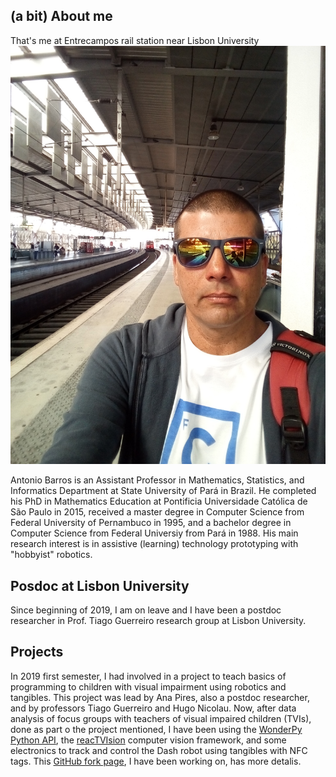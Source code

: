 ## (a bit) About me

That's me at Entrecampos rail station near Lisbon University
![AJBN at Entrecampos rail station](https://github.com/ajbn/ajbn.github.io/blob/master/fotoAJBN_entrecampos.jpg)

Antonio Barros is an Assistant Professor in Mathematics, Statistics,
and Informatics Department at State University of Pará in Brazil. He
completed his PhD in Mathematics Education at Pontificia Universidade
Católica de São Paulo in 2015, received a master degree in Computer
Science from Federal University of Pernambuco in 1995, and a bachelor
degree in Computer Science from Federal Universiy from Pará in 1988.
His main research interest is in assistive (learning) technology
prototyping with "hobbyist" robotics. 

## Posdoc at Lisbon University
Since beginning of 2019, I am on leave and I have been a postdoc researcher in Prof. Tiago Guerreiro research group at Lisbon University.

## Projects

In 2019 first semester, I had involved in a project to teach basics of programming to children with visual impairment using robotics and tangibles. This project was lead by Ana Pires, also a postdoc researcher, and by professors Tiago Guerreiro and Hugo Nicolau.
Now, after data analysis of focus groups with teachers of visual impaired children (TVIs), done as part o the project mentioned, I have been using the [WonderPy Python API](https://github.com/playi/WonderPy), the [reacTVIsion](http://reactivision.sourceforge.net) computer vision framework, and some electronics to track and control the Dash robot using tangibles with NFC tags. This [GitHub fork page](https://github.com/ajbn/WonderPyExamples), I have been working on, has more detalis.
